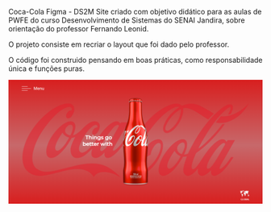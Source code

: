 Coca-Cola Figma - DS2M 
 Site criado com objetivo didático para as aulas de PWFE do curso Desenvolvimento de Sistemas do SENAI Jandira, sobre orientação do professor Fernando Leonid.

O projeto consiste em recriar o layout que foi dado pelo professor.

O código foi construido pensando em boas práticas, como responsabilidade única e funções puras.

![](img/projetoCoca.PNG)